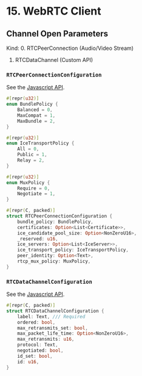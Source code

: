 # 15. WebRTC Client

## Channel Open Parameters
Kind:
 0. RTCPeerConnection (Audio/Video Stream)
 1. RTCDataChannel (Custom API)

### `RTCPeerConnectionConfiguration`
See the [Javascript API](https://developer.mozilla.org/en-US/docs/Web/API/RTCPeerConnection/RTCPeerConnection).

```rust
#[repr(u32)]
enum BundlePolicy {
    Balanced = 0,
    MaxCompat = 1,
    MaxBundle = 2,
}

#[repr(u32)]
enum IceTransportPolicy {
    All = 0,
    Public = 1,
    Relay = 2,
}

#[repr(u32)]
enum MuxPolicy {
    Require = 0,
    Negotiate = 1,
}

#[repr(C, packed)]
struct RTCPeerConnectionConfiguration {
    bundle_policy: BundlePolicy,
    certificates: Option<List<Certificate>>,
    ice_candidate_pool_size: Option<NonZeroU16>,
    _reserved: u16,
    ice_servers: Option<List<IceServer>>,
    ice_transport_policy: IceTransportPolicy,
    peer_identity: Option<Text>,
    rtcp_mux_policy: MuxPolicy,
}
```

### `RTCDataChannelConfiguration`
See the [Javascript API](https://developer.mozilla.org/en-US/docs/Web/API/RTCPeerConnection/createDataChannel).

```rust
#[repr(C, packed)]
struct RTCDataChannelConfiguration {
    label: Text, /// Required
    ordered: bool,
    max_retransmits_set: bool,
    max_packet_life_time: Option<NonZeroU16>,
    max_retransmits: u16,
    protocol: Text,
    negotiated: bool,
    id_set: bool,
    id: u16,
}
```
